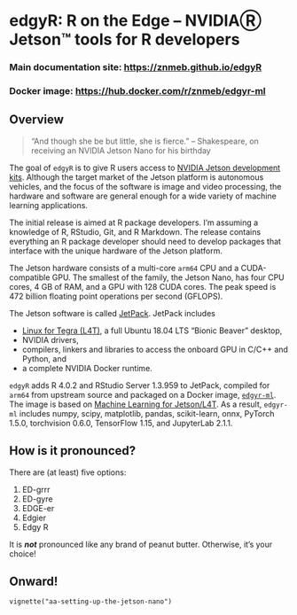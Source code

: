 edgyR: R on the Edge – NVIDIAⓇ Jetson™ tools for R developers
================

### Main documentation site: <https://znmeb.github.io/edgyR>

### Docker image: <https://hub.docker.com/r/znmeb/edgyr-ml>

## Overview

> “And though she be but little, she is fierce.” – Shakespeare, on
> receiving an NVIDIA Jetson Nano for his birthday

The goal of `edgyR` is to give R users access to [NVIDIA Jetson
development
kits](https://developer.nvidia.com/embedded/develop/hardware). Although
the target market of the Jetson platform is autonomous vehicles, and the
focus of the software is image and video processing, the hardware and
software are general enough for a wide variety of machine learning
applications.

The initial release is aimed at R package developers. I’m assuming a
knowledge of R, RStudio, Git, and R Markdown. The release contains
everything an R package developer should need to develop packages that
interface with the unique hardware of the Jetson platform.

The Jetson hardware consists of a multi-core `arm64` CPU and a
CUDA-compatible GPU. The smallest of the family, the Jetson Nano, has
four CPU cores, 4 GB of RAM, and a GPU with 128 CUDA cores. The peak
speed is 472 billion floating point operations per second (GFLOPS).

The Jetson software is called
[JetPack](https://developer.nvidia.com/embedded/jetpack). JetPack
includes

  - [Linux for Tegra
    (L4T)](https://developer.nvidia.com/embedded/linux-tegra), a full
    Ubuntu 18.04 LTS “Bionic Beaver” desktop,
  - NVIDIA drivers,
  - compilers, linkers and libraries to access the onboard GPU in C/C++
    and Python, and
  - a complete NVIDIA Docker runtime.

`edgyR` adds R 4.0.2 and RStudio Server 1.3.959 to JetPack, compiled for
`arm64` from upstream source and packaged on a Docker image,
[`edgyr-ml`](https://hub.docker.com/r/znmeb/edgyr-ml). The image is
based on [Machine Learning for
Jetson/L4T](https://ngc.nvidia.com/catalog/containers/nvidia:l4t-ml). As
a result, `edgyr-ml` includes numpy, scipy, matplotlib, pandas,
scikit-learn, onnx, PyTorch 1.5.0, torchvision 0.6.0, TensorFlow 1.15,
and JupyterLab 2.1.1.

## How is it pronounced?

There are (at least) five options:

1.  ED-grrr
2.  ED-gyre
3.  EDGE-er
4.  Edgier
5.  Edgy R

It is ***not*** pronounced like any brand of peanut butter. Otherwise,
it’s your choice\!

## Onward\!

`vignette("aa-setting-up-the-jetson-nano")`

